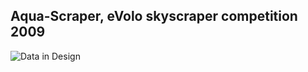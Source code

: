 ## Aqua-Scraper, eVolo skyscraper competition 2009


![Data in Design](https://namjulee.github.io/njs-lab-public/project/2008-autodesk-opening-work/2008-autodesk-opening-work.jpg)
